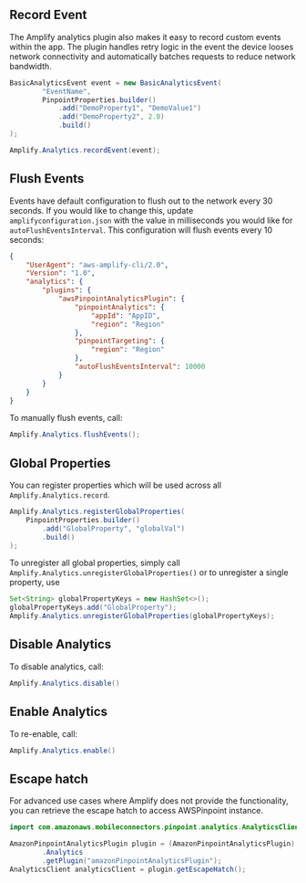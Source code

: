 ## Record Event

The Amplify analytics plugin also makes it easy to record custom events within the app. The plugin handles retry logic in the event the device looses network connectivity and automatically batches requests to reduce network bandwidth.

```java
BasicAnalyticsEvent event = new BasicAnalyticsEvent(
        "EventName",
        PinpointProperties.builder()
            .add("DemoProperty1", "DemoValue1")
            .add("DemoProperty2", 2.0)
            .build()
);

Amplify.Analytics.recordEvent(event);
```

## Flush Events

Events have default configuration to flush out to the network every 30 seconds. If you would like to change this, update `amplifyconfiguration.json` with the value in milliseconds you would like for `autoFlushEventsInterval`. This configuration will flush events every 10 seconds:
```json
{
    "UserAgent": "aws-amplify-cli/2.0",
    "Version": "1.0",
    "analytics": {
        "plugins": {
            "awsPinpointAnalyticsPlugin": {
                "pinpointAnalytics": {
                    "appId": "AppID",
                    "region": "Region"
                },
                "pinpointTargeting": {
                    "region": "Region"
                },
                "autoFlushEventsInterval": 10000
            }
        }
    }
}
```

To manually flush events, call:

```java
Amplify.Analytics.flushEvents();
```

## Global Properties

You can register properties which will be used across all `Amplify.Analytics.record`.

```java
Amplify.Analytics.registerGlobalProperties(
    PinpointProperties.builder()
        .add("GlobalProperty", "globalVal")
        .build()
);
```

To unregister all global properties, simply call `Amplify.Analytics.unregisterGlobalProperties()` or to unregister a single property, use

```java
Set<String> globalPropertyKeys = new HashSet<>();
globalPropertyKeys.add("GlobalProperty");
Amplify.Analytics.unregisterGlobalProperties(globalPropertyKeys);
```

## Disable Analytics

To disable analytics, call:

```java
Amplify.Analytics.disable()
```


## Enable Analytics
To re-enable, call:

```java
Amplify.Analytics.enable()
```


## Escape hatch

For advanced use cases where Amplify does not provide the functionality, you can retrieve the escape hatch to access AWSPinpoint instance.

```java
import com.amazonaws.mobileconnectors.pinpoint.analytics.AnalyticsClient;

AmazonPinpointAnalyticsPlugin plugin = (AmazonPinpointAnalyticsPlugin) Amplify
        .Analytics
        .getPlugin("amazonPinpointAnalyticsPlugin");
AnalyticsClient analyticsClient = plugin.getEscapeHatch();
```
